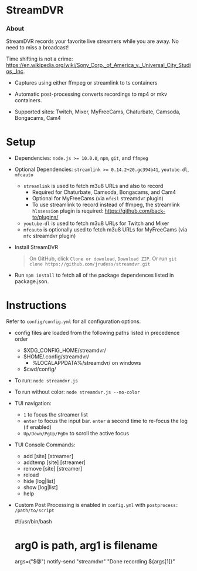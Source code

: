 StreamDVR
==========

### About ###

StreamDVR records your favorite live streamers while you are away.  No need to miss a broadcast!

Time shifting is not a crime:
https://en.wikipedia.org/wiki/Sony_Corp._of_America_v._Universal_City_Studios,_Inc.

* Captures using either ffmpeg or streamlink to ts containers

* Automatic post-processing converts recordings to mp4 or mkv containers.

* Supported sites: Twitch, Mixer, MyFreeCams, Chaturbate, Camsoda, Bongacams, Cam4

Setup
==========

* Dependencies: `node.js >= 10.0.0`, `npm`, `git`, and `ffmpeg`
* Optional Dependencies: `streamlink >= 0.14.2+20.gc394b41`, `youtube-dl`, `mfcauto`

  * `streamlink` is used to fetch m3u8 URLs and also to record
    * Required for Chaturbate, Camsoda, Bongacams, and Cam4
    * Optional for MyFreeCams (via `mfcsl` streamdvr plugin)
    * To use streamlink to record instead of ffmpeg, the streamlink `hlssession` plugin is required: https://github.com/back-to/plugins/
  * `youtube-dl` is used to fetch m3u8 URLs for Twitch and Mixer
  * `mfcauto` is optionally used to fetch m3u8 URLs for MyFreeCams (via `mfc` streamdvr plugin)

* Install StreamDVR
  >On GitHub, click `Clone or download`, `Download ZIP`.
  >Or run `git clone https://github.com/jrudess/streamdvr.git`

* Run `npm install` to fetch all of the package dependences listed in package.json.

Instructions
===========

Refer to `config/config.yml` for all configuration options.

* config files are loaded from the following paths listed in precedence order
  * $XDG_CONFIG_HOME/streamdvr/
  * $HOME/.config/streamdvr/
    * %LOCALAPPDATA%/streamdvr/ on windows
  * $cwd/config/

* To run: `node streamdvr.js`
* To run without color: `node streamdvr.js --no-color`

* TUI navigation:
    * `1` to focus the streamer list
    * `enter` to focus the input bar.  `enter` a second time to re-focus the log (if enabled)
    * `Up/Down/PgUp/PgDn` to scroll the active focus

* TUI Console Commands:
    * add     [site] [streamer]
    * addtemp [site] [streamer]
    * remove  [site] [streamer]
    * reload
    * hide [log|list]
    * show [log|list]
    * help

* Custom Post Processing is enabled in `config.yml` with `postprocess: /path/to/script`

    #!/usr/bin/bash
    # arg0 is path, arg1 is filename
    args=("$@")
    notify-send "streamdvr" "Done recording ${args[1]}"
